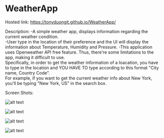 # WeatherApp

Hosted link: https://tonyduongit.github.io/WeatherApp/

Description:
-A simple weather app, displays information regarding the current weather condition.</br>
-User type in the location of their preference and the UI will display the information about Temperature, Humidity and Pressure.
-This application uses Openweather API free feature. Thus, there're some limitations to the app, making it difficult to use.</br> 
Specifically, in order to get the weather information of a loacation, you have to type in the location and YOU HAVE TO type according to this format "City name, Country Code". </br>
For example, if you want to get the current weather info about New York, you'll be typing "New York, US" in the search box. 

Screen Shots:

![alt text](https://user-images.githubusercontent.com/37773202/76440696-d2504c00-63f0-11ea-8b29-2083beddeab1.PNG)

![alt text](https://user-images.githubusercontent.com/37773202/76440912-2824f400-63f1-11ea-9096-0ee40b09b815.PNG)

![alt text](https://user-images.githubusercontent.com/37773202/76441008-5571a200-63f1-11ea-9cd6-31f33697219e.PNG)

![alt text](https://user-images.githubusercontent.com/37773202/76441761-87373880-63f2-11ea-9501-1fcee036efce.PNG)
